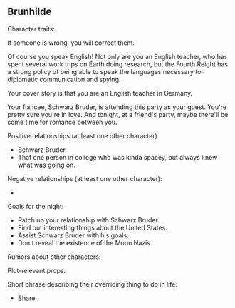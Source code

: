 ## Brunhilde

Character traits:

If someone is wrong, you will correct them.

Of course you speak English! Not only are you an English teacher, who has spent several work trips on Earth doing research, but the Fourth Reight has a strong policy of being able to speak the languages necessary for diplomatic communication and spying.

Your cover story is that you are an English teacher in Germany.

Your fiancee, Schwarz Bruder, is attending this party as your guest. You're pretty sure you're in love. And tonight, at a friend's party, maybe there'll be some time for romance between you.

Positive relationships (at least one other character)

- Schwarz Bruder.
- That one person in college who was kinda spacey, but always knew what was going on.

Negative relationships (at least one other character):

-

Goals for the night:

- Patch up your relationship with Schwarz Bruder.
- Find out interesting things about the United States.
- Assist Schwarz Bruder with his goals.
- Don't reveal the existence of the Moon Nazis.

Rumors about other characters:

Plot-relevant props:

Short phrase describing their overriding thing to do in life:

- Share.
